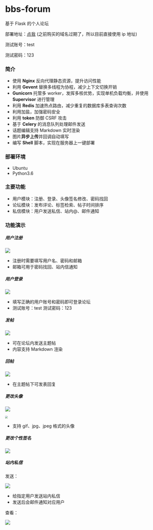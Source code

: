 # bbs-forum
基于 Flask 的个人论坛



部署地址：[点我](http://150.158.166.153/) (之前购买的域名过期了，所以目前直接使用 ip 地址)

测试账号：test

测试密码：123



### 简介

- 使用 **Nginx** 反向代理静态资源，提升访问性能
- 利用 **Gevent** 替换多线程为协程，减少上下文切换开销
- **Gunicorn** 托管多 worker，发挥多核优势，实现单机负载均衡，并使用 **Supervisor** 进行管理
- 利用 **Redis** 加速热点路由，减少重复的数据库多表查询次数
- 利用加盐，加强密码安全
- 利用 **token** 防御 CSRF 攻击
- 基于 **Celery** 的消息队列处理邮件发送
- 话题编辑支持 Markdown 实时渲染
- 图片**异步上传**并回调自动填写
- 编写 **Shell** 脚本，实现在服务器上一键部署



### 部署环境

- Ubuntu
- Python3.6



### 主要功能

- 用户模块：注册、登录、头像签名修改、密码找回
- 论坛模块：发布评论、标签检索、帖子时间排序
- 私信模块：用户发送私信、站内@、邮件通知



### 功能演示

##### 用户注册

![](https://tva1.sinaimg.cn/large/008eGmZEgy1go0vj8idqgg30jg09utwx.gif)

- 注册时需要填写用户名、密码和邮箱
- 邮箱可用于密码找回、站内信通知



##### 用户登录

![](https://tva1.sinaimg.cn/large/008eGmZEgy1go0vix8jt3g30lk0b4wnj.gif)

- 填写正确的用户账号和密码即可登录论坛
- 测试账号：test    测试密码：123



##### 发帖

![](https://tva1.sinaimg.cn/large/008eGmZEgy1go0vjukycag31380fmtsj.gif)

- 可在论坛内发送主题帖
- 内容支持 Markdown 渲染



##### 回帖

![](https://tva1.sinaimg.cn/large/008eGmZEgy1go0vk98f4yg31380fm1kx.gif)

- 在主题帖下可发表回复



##### 更改头像

![](https://tva1.sinaimg.cn/large/008eGmZEgy1go0vkog8tjg30jg09uqdk.gif)

<img src="https://tva1.sinaimg.cn/large/008eGmZEgy1go0vl5u9gmj30h4098dft.jpg" style="zoom:50%;" />

- 支持 gif、jpg、jpeg 格式的头像



##### 更改个性签名

![](https://tva1.sinaimg.cn/large/008eGmZEgy1go0vlo72rng310y09u48k.gif)



##### 站内私信

发送：

![](https://tva1.sinaimg.cn/large/008eGmZEgy1go0vlz13k7g30gm09u4db.gif)

- 给指定用户发送站内私信
- 发送后会邮件通知对应用户



查看：

![](https://tva1.sinaimg.cn/large/008eGmZEgy1go0vmajgcig312a0eqah4.gif)